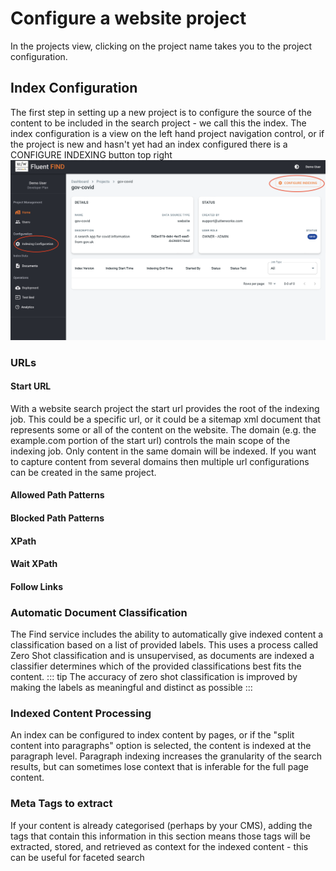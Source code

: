 # Configure a website project
In the projects view, clicking on the project name takes you to the project configuration.

## Index Configuration

The first step in setting up a new project is to configure the source of the content to be included in the search project - we call this the index. The index configuration is a view on the left hand project navigation control, or if the project is new and hasn't yet had an index configured there is a CONFIGURE INDEXING button top right
![Project View](../img/new-project-home.png)

### URLs
#### Start URL
With a website search project the start url provides the root of the indexing job. This could be a specific url, or it could be a sitemap xml document that represents some or all of the content on the website. The domain (e.g. the example.com portion of the start url) controls the main scope of the indexing job. Only content in the same domain will be indexed. If you want to capture content from several domains then multiple url configurations can be created in the same project. 

#### Allowed Path Patterns

#### Blocked Path Patterns

#### XPath

#### Wait XPath

#### Follow Links

### Automatic Document Classification
The Find service includes the ability to automatically give indexed content a classification based on a list of provided labels. This uses a process called Zero Shot classification and is unsupervised, as documents are indexed a classifier determines which of the provided classifications best fits the content. 
::: tip
The accuracy of zero shot classification is improved by making the labels as meaningful and distinct as possible
:::
### Indexed Content Processing
An index can be configured to index content by pages, or if the "split content into paragraphs" option is selected, the content is indexed at the paragraph level. Paragraph indexing increases the granularity of the search results, but can sometimes lose context that is inferable for the full page content.

### Meta Tags to extract
If your content is already categorised (perhaps by your CMS), adding the tags that contain this information in this section means those tags will be extracted, stored, and retrieved as context for the indexed content - this can be useful for faceted search

